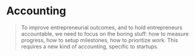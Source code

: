 # Accounting

> To improve entrepreneurial outcomes, and to hold entrepreneurs accountable, we need to focus on the boring stuff: how to measure progress, how to setup milestones, how to prioritize work. This requires a new kind of accounting, specific to startups.
